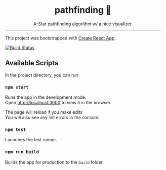 <div align="center">
<h1>pathfinding 🐜</h1>

A-Star pathfinding algorithm w/ a nice visualizer.

</div>

<hr />

This project was bootstrapped with [Create React App](https://github.com/facebook/create-react-app).


[![Build Status](https://img.shields.io/travis/michaelrios28/pathfinding.svg?style=for-the-badge)](https://travis-ci.org/michaelrios28/pathfinding)

## Available Scripts

In the project directory, you can run:

### `npm start`

Runs the app in the development mode.<br />
Open [http://localhost:3000](http://localhost:3000) to view it in the browser.

The page will reload if you make edits.<br />
You will also see any lint errors in the console.

### `npm test`

Launches the test runner.

### `npm run build`

Builds the app for production to the `build` folder.


